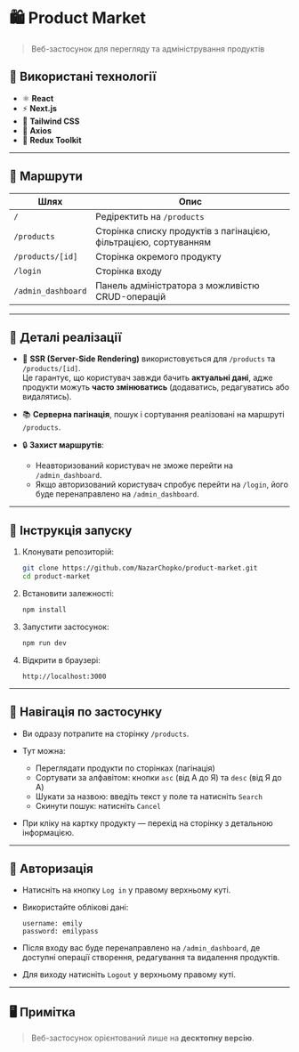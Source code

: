 # 🛍️ Product Market

> Веб-застосунок для перегляду та адміністрування продуктів

## 🔧 Використані технології

- ⚛️ **React**
- ⚡️ **Next.js**
- 💅 **Tailwind CSS**
- 🔗 **Axios**
- 🧠 **Redux Toolkit**

---

## 📁 Маршрути

| Шлях | Опис |
|------|------|
| `/` | Редіректить на `/products` |
| `/products` | Сторінка списку продуктів з пагінацією, фільтрацією, сортуванням |
| `/products/[id]` | Сторінка окремого продукту |
| `/login` | Сторінка входу |
| `/admin_dashboard` | Панель адміністратора з можливістю CRUD-операцій |

---

## 🧠 Деталі реалізації

- 🔁 **SSR (Server-Side Rendering)** використовується для `/products` та `/products/[id]`.  
  Це гарантує, що користувач завжди бачить **актуальні дані**, адже продукти можуть **часто змінюватись** (додаватись, редагуватись або видалятись).

- 📚 **Серверна пагінація**, пошук і сортування реалізовані на маршруті `/products`.

- 🔒 **Захист маршрутів**:
  - Неавторизований користувач не зможе перейти на `/admin_dashboard`.
  - Якщо авторизований користувач спробує перейти на `/login`, його буде перенаправлено на `/admin_dashboard`.

---

## 🚀 Інструкція запуску

1. Клонувати репозиторій:

   ```bash
   git clone https://github.com/NazarChopko/product-market.git
   cd product-market
   ```

2. Встановити залежності:

   ```bash
   npm install
   ```

3. Запустити застосунок:

   ```bash
   npm run dev
   ```

4. Відкрити в браузері:

   ```
   http://localhost:3000
   ```

---

## 🧭 Навігація по застосунку

- Ви одразу потрапите на сторінку `/products`.
- Тут можна:
  - Переглядати продукти по сторінках (пагінація)
  - Сортувати за алфавітом: кнопки `asc` (від А до Я) та `desc` (від Я до А)
  - Шукати за назвою: введіть текст у поле та натисніть `Search`
  - Скинути пошук: натисніть `Cancel`

- При кліку на картку продукту — перехід на сторінку з детальною інформацією.

---

## 🔐 Авторизація

- Натисніть на кнопку `Log in` у правому верхньому куті.
- Використайте облікові дані:

  ```
  username: emily
  password: emilypass
  ```

- Після входу вас буде перенаправлено на `/admin_dashboard`, де доступні операції створення, редагування та видалення продуктів.

- Для виходу натисніть `Logout` у верхньому правому куті.

---

## 🖥️ Примітка

> Веб-застосунок орієнтований лише на **десктопну версію**.

 
